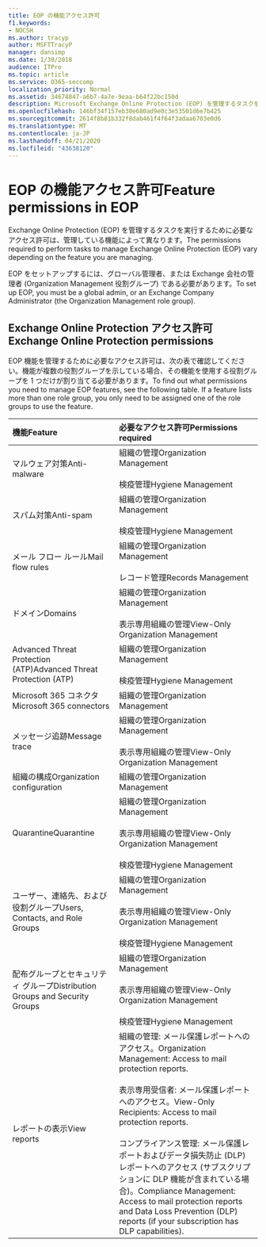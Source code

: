 ```yaml
---
title: EOP の機能アクセス許可
f1.keywords:
- NOCSH
ms.author: tracyp
author: MSFTTracyP
manager: dansimp
ms.date: 1/30/2018
audience: ITPro
ms.topic: article
ms.service: O365-seccomp
localization_priority: Normal
ms.assetid: 34674847-a6b7-4a7e-9eaa-b64f22bc150d
description: Microsoft Exchange Online Protection (EOP) を管理するタスクを実行するために必要なアクセス許可は、管理している機能に応じて異なります。
ms.openlocfilehash: 146bf34f157eb30e680ad9e0c3e53501d6e7b425
ms.sourcegitcommit: 2614f8b81b332f8dab461f4f64f3adaa6703e0d6
ms.translationtype: MT
ms.contentlocale: ja-JP
ms.lasthandoff: 04/21/2020
ms.locfileid: "43638120"
---
```

# <a name="feature-permissions-in-eop"></a><span data-ttu-id="52441-103">EOP の機能アクセス許可</span><span class="sxs-lookup"><span data-stu-id="52441-103">Feature permissions in EOP</span></span>

<span data-ttu-id="52441-104">Exchange Online Protection (EOP) を管理するタスクを実行するために必要なアクセス許可は、管理している機能によって異なります。</span><span class="sxs-lookup"><span data-stu-id="52441-104">The permissions required to perform tasks to manage Exchange Online Protection (EOP) vary depending on the feature you are managing.</span></span>

<span data-ttu-id="52441-105">EOP をセットアップするには、グローバル管理者、または Exchange 会社の管理者 (Organization Management 役割グループ) である必要があります。</span><span class="sxs-lookup"><span data-stu-id="52441-105">To set up EOP, you must be a global admin, or an Exchange Company Administrator (the Organization Management role group).</span></span>

## <a name="exchange-online-protection-permissions"></a><span data-ttu-id="52441-106">Exchange Online Protection アクセス許可</span><span class="sxs-lookup"><span data-stu-id="52441-106">Exchange Online Protection permissions</span></span>

<span data-ttu-id="52441-p101">EOP 機能を管理するために必要なアクセス許可は、次の表で確認してください。機能が複数の役割グループを示している場合、その機能を使用する役割グループを 1 つだけが割り当てる必要があります。</span><span class="sxs-lookup"><span data-stu-id="52441-p101">To find out what permissions you need to manage EOP features, see the following table. If a feature lists more than one role group, you only need to be assigned one of the role groups to use the feature.</span></span>

|<span data-ttu-id="52441-109">**機能**</span><span class="sxs-lookup"><span data-stu-id="52441-109">**Feature**</span></span>|<span data-ttu-id="52441-110">**必要なアクセス許可**</span><span class="sxs-lookup"><span data-stu-id="52441-110">**Permissions required**</span></span>|
|:-----|:-----|
|<span data-ttu-id="52441-111">マルウェア対策</span><span class="sxs-lookup"><span data-stu-id="52441-111">Anti-malware</span></span>|<span data-ttu-id="52441-112">組織の管理</span><span class="sxs-lookup"><span data-stu-id="52441-112">Organization Management</span></span> <br/><br/> <span data-ttu-id="52441-113">検疫管理</span><span class="sxs-lookup"><span data-stu-id="52441-113">Hygiene Management</span></span>|
|<span data-ttu-id="52441-114">スパム対策</span><span class="sxs-lookup"><span data-stu-id="52441-114">Anti-spam</span></span>|<span data-ttu-id="52441-115">組織の管理</span><span class="sxs-lookup"><span data-stu-id="52441-115">Organization Management</span></span> <br/><br/> <span data-ttu-id="52441-116">検疫管理</span><span class="sxs-lookup"><span data-stu-id="52441-116">Hygiene Management</span></span>|
|<span data-ttu-id="52441-117">メール フロー ルール</span><span class="sxs-lookup"><span data-stu-id="52441-117">Mail flow rules</span></span>|<span data-ttu-id="52441-118">組織の管理</span><span class="sxs-lookup"><span data-stu-id="52441-118">Organization Management</span></span> <br/><br/> <span data-ttu-id="52441-119">レコード管理</span><span class="sxs-lookup"><span data-stu-id="52441-119">Records Management</span></span>|
|<span data-ttu-id="52441-120">ドメイン</span><span class="sxs-lookup"><span data-stu-id="52441-120">Domains</span></span>|<span data-ttu-id="52441-121">組織の管理</span><span class="sxs-lookup"><span data-stu-id="52441-121">Organization Management</span></span> <br/><br/> <span data-ttu-id="52441-122">表示専用組織の管理</span><span class="sxs-lookup"><span data-stu-id="52441-122">View-Only Organization Management</span></span>|
|<span data-ttu-id="52441-123">Advanced Threat Protection (ATP)</span><span class="sxs-lookup"><span data-stu-id="52441-123">Advanced Threat Protection (ATP)</span></span>|<span data-ttu-id="52441-124">組織の管理</span><span class="sxs-lookup"><span data-stu-id="52441-124">Organization Management</span></span> <br/><br/> <span data-ttu-id="52441-125">検疫管理</span><span class="sxs-lookup"><span data-stu-id="52441-125">Hygiene Management</span></span>|
|<span data-ttu-id="52441-126">Microsoft 365 コネクタ</span><span class="sxs-lookup"><span data-stu-id="52441-126">Microsoft 365 connectors</span></span>|<span data-ttu-id="52441-127">組織の管理</span><span class="sxs-lookup"><span data-stu-id="52441-127">Organization Management</span></span>|
|<span data-ttu-id="52441-128">メッセージ追跡</span><span class="sxs-lookup"><span data-stu-id="52441-128">Message trace</span></span>|<span data-ttu-id="52441-129">組織の管理</span><span class="sxs-lookup"><span data-stu-id="52441-129">Organization Management</span></span> <br/><br/> <span data-ttu-id="52441-130">表示専用組織の管理</span><span class="sxs-lookup"><span data-stu-id="52441-130">View-Only Organization Management</span></span>|
|<span data-ttu-id="52441-131">組織の構成</span><span class="sxs-lookup"><span data-stu-id="52441-131">Organization configuration</span></span>|<span data-ttu-id="52441-132">組織の管理</span><span class="sxs-lookup"><span data-stu-id="52441-132">Organization Management</span></span>|
|<span data-ttu-id="52441-133">Quarantine</span><span class="sxs-lookup"><span data-stu-id="52441-133">Quarantine</span></span>|<span data-ttu-id="52441-134">組織の管理</span><span class="sxs-lookup"><span data-stu-id="52441-134">Organization Management</span></span> <br/><br/> <span data-ttu-id="52441-135">表示専用組織の管理</span><span class="sxs-lookup"><span data-stu-id="52441-135">View-Only Organization Management</span></span> <br/><br/> <span data-ttu-id="52441-136">検疫管理</span><span class="sxs-lookup"><span data-stu-id="52441-136">Hygiene Management</span></span>|
|<span data-ttu-id="52441-137">ユーザー、連絡先、および役割グループ</span><span class="sxs-lookup"><span data-stu-id="52441-137">Users, Contacts, and Role Groups</span></span>|<span data-ttu-id="52441-138">組織の管理</span><span class="sxs-lookup"><span data-stu-id="52441-138">Organization Management</span></span> <br/><br/> <span data-ttu-id="52441-139">表示専用組織の管理</span><span class="sxs-lookup"><span data-stu-id="52441-139">View-Only Organization Management</span></span> <br/><br/> <span data-ttu-id="52441-140">検疫管理</span><span class="sxs-lookup"><span data-stu-id="52441-140">Hygiene Management</span></span>|
|<span data-ttu-id="52441-141">配布グループとセキュリティ グループ</span><span class="sxs-lookup"><span data-stu-id="52441-141">Distribution Groups and Security Groups</span></span>|<span data-ttu-id="52441-142">組織の管理</span><span class="sxs-lookup"><span data-stu-id="52441-142">Organization Management</span></span> <br/><br/> <span data-ttu-id="52441-143">表示専用組織の管理</span><span class="sxs-lookup"><span data-stu-id="52441-143">View-Only Organization Management</span></span> <br/><br/> <span data-ttu-id="52441-144">検疫管理</span><span class="sxs-lookup"><span data-stu-id="52441-144">Hygiene Management</span></span>|
|<span data-ttu-id="52441-145">レポートの表示</span><span class="sxs-lookup"><span data-stu-id="52441-145">View reports</span></span>|<span data-ttu-id="52441-146">組織の管理: メール保護レポートへのアクセス。</span><span class="sxs-lookup"><span data-stu-id="52441-146">Organization Management: Access to mail protection reports.</span></span> <br/><br/> <span data-ttu-id="52441-147">表示専用受信者: メール保護レポートへのアクセス。</span><span class="sxs-lookup"><span data-stu-id="52441-147">View-Only Recipients: Access to mail protection reports.</span></span>  <br/><br/> <span data-ttu-id="52441-148">コンプライアンス管理: メール保護レポートおよびデータ損失防止 (DLP) レポートへのアクセス (サブスクリプションに DLP 機能が含まれている場合)。</span><span class="sxs-lookup"><span data-stu-id="52441-148">Compliance Management: Access to mail protection reports and Data Loss Prevention (DLP) reports (if your subscription has DLP capabilities).</span></span>|
